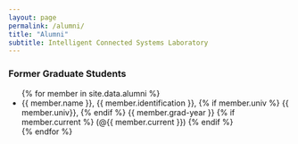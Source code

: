 ```yaml
---
layout: page
permalink: /alumni/
title: "Alumni" 
subtitle: Intelligent Connected Systems Laboratory
---
```


### Former Graduate Students

<ul>
{% for member in site.data.alumni %}
  <li>
    <div>
        {{ member.name }}, {{ member.identification }},
        {% if member.univ %}
        {{ member.univ}},
        {% endif %}
        {{ member.grad-year }}
        {% if member.current %}
        (@{{ member.current }})
        {% endif %}
    </div>
  </li>
{% endfor %}
</ul>
